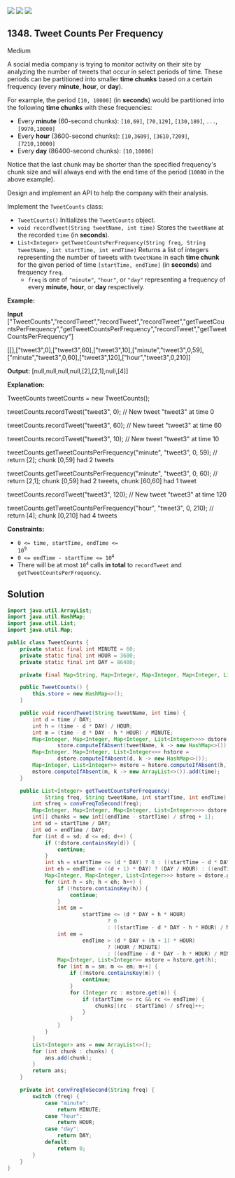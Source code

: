 [![](https://img.shields.io/github/stars/javadev/LeetCode-in-Java?label=Stars&style=flat-square)](https://github.com/javadev/LeetCode-in-Java)
[![](https://img.shields.io/github/forks/javadev/LeetCode-in-Java?label=Fork%20me%20on%20GitHub%20&style=flat-square)](https://github.com/javadev/LeetCode-in-Java/fork)
[![](https://img.shields.io/badge/-LeetCode%20in%20Kotlin-blue?style=flat-square)](https://github.com/javadev/LeetCode-in-Kotlin)

## 1348\. Tweet Counts Per Frequency

Medium

A social media company is trying to monitor activity on their site by analyzing the number of tweets that occur in select periods of time. These periods can be partitioned into smaller **time chunks** based on a certain frequency (every **minute**, **hour**, or **day**).

For example, the period `[10, 10000]` (in **seconds**) would be partitioned into the following **time chunks** with these frequencies:

*   Every **minute** (60-second chunks): `[10,69]`, `[70,129]`, `[130,189]`, `...`, `[9970,10000]`
*   Every **hour** (3600-second chunks): `[10,3609]`, `[3610,7209]`, `[7210,10000]`
*   Every **day** (86400-second chunks): `[10,10000]`

Notice that the last chunk may be shorter than the specified frequency's chunk size and will always end with the end time of the period (`10000` in the above example).

Design and implement an API to help the company with their analysis.

Implement the `TweetCounts` class:

*   `TweetCounts()` Initializes the `TweetCounts` object.
*   `void recordTweet(String tweetName, int time)` Stores the `tweetName` at the recorded `time` (in **seconds**).
*   `List<Integer> getTweetCountsPerFrequency(String freq, String tweetName, int startTime, int endTime)` Returns a list of integers representing the number of tweets with `tweetName` in each **time chunk** for the given period of time `[startTime, endTime]` (in **seconds**) and frequency `freq`.
    *   `freq` is one of `"minute"`, `"hour"`, or `"day"` representing a frequency of every **minute**, **hour**, or **day** respectively.

**Example:**

**Input** ["TweetCounts","recordTweet","recordTweet","recordTweet","getTweetCountsPerFrequency","getTweetCountsPerFrequency","recordTweet","getTweetCountsPerFrequency"]

[[],["tweet3",0],["tweet3",60],["tweet3",10],["minute","tweet3",0,59],["minute","tweet3",0,60],["tweet3",120],["hour","tweet3",0,210]]

**Output:** [null,null,null,null,[2],[2,1],null,[4]]

**Explanation:** 

TweetCounts tweetCounts = new TweetCounts(); 

tweetCounts.recordTweet("tweet3", 0); // New tweet "tweet3" at time 0 

tweetCounts.recordTweet("tweet3", 60); // New tweet "tweet3" at time 60 

tweetCounts.recordTweet("tweet3", 10); // New tweet "tweet3" at time 10 

tweetCounts.getTweetCountsPerFrequency("minute", "tweet3", 0, 59); // return [2]; chunk [0,59] had 2 tweets

tweetCounts.getTweetCountsPerFrequency("minute", "tweet3", 0, 60); // return [2,1]; chunk [0,59] had 2 tweets, chunk [60,60] had 1 tweet 

tweetCounts.recordTweet("tweet3", 120); // New tweet "tweet3" at time 120 

tweetCounts.getTweetCountsPerFrequency("hour", "tweet3", 0, 210); // return [4]; chunk [0,210] had 4 tweets

**Constraints:**

*   <code>0 <= time, startTime, endTime <= 10<sup>9</sup></code>
*   <code>0 <= endTime - startTime <= 10<sup>4</sup></code>
*   There will be at most <code>10<sup>4</sup></code> calls **in total** to `recordTweet` and `getTweetCountsPerFrequency`.

## Solution

```java
import java.util.ArrayList;
import java.util.HashMap;
import java.util.List;
import java.util.Map;

public class TweetCounts {
    private static final int MINUTE = 60;
    private static final int HOUR = 3600;
    private static final int DAY = 86400;

    private final Map<String, Map<Integer, Map<Integer, Map<Integer, List<Integer>>>>> store;

    public TweetCounts() {
        this.store = new HashMap<>();
    }

    public void recordTweet(String tweetName, int time) {
        int d = time / DAY;
        int h = (time - d * DAY) / HOUR;
        int m = (time - d * DAY - h * HOUR) / MINUTE;
        Map<Integer, Map<Integer, Map<Integer, List<Integer>>>> dstore =
                store.computeIfAbsent(tweetName, k -> new HashMap<>());
        Map<Integer, Map<Integer, List<Integer>>> hstore =
                dstore.computeIfAbsent(d, k -> new HashMap<>());
        Map<Integer, List<Integer>> mstore = hstore.computeIfAbsent(h, k -> new HashMap<>());
        mstore.computeIfAbsent(m, k -> new ArrayList<>()).add(time);
    }

    public List<Integer> getTweetCountsPerFrequency(
            String freq, String tweetName, int startTime, int endTime) {
        int sfreq = convFreqToSecond(freq);
        Map<Integer, Map<Integer, Map<Integer, List<Integer>>>> dstore = store.get(tweetName);
        int[] chunks = new int[(endTime - startTime) / sfreq + 1];
        int sd = startTime / DAY;
        int ed = endTime / DAY;
        for (int d = sd; d <= ed; d++) {
            if (!dstore.containsKey(d)) {
                continue;
            }
            int sh = startTime <= (d * DAY) ? 0 : ((startTime - d * DAY) / HOUR);
            int eh = endTime > ((d + 1) * DAY) ? (DAY / HOUR) : ((endTime - d * DAY) / HOUR + 1);
            Map<Integer, Map<Integer, List<Integer>>> hstore = dstore.get(d);
            for (int h = sh; h < eh; h++) {
                if (!hstore.containsKey(h)) {
                    continue;
                }
                int sm =
                        startTime <= (d * DAY + h * HOUR)
                                ? 0
                                : ((startTime - d * DAY - h * HOUR) / MINUTE);
                int em =
                        endTime > (d * DAY + (h + 1) * HOUR)
                                ? (HOUR / MINUTE)
                                : ((endTime - d * DAY - h * HOUR) / MINUTE + 1);
                Map<Integer, List<Integer>> mstore = hstore.get(h);
                for (int m = sm; m <= em; m++) {
                    if (!mstore.containsKey(m)) {
                        continue;
                    }
                    for (Integer rc : mstore.get(m)) {
                        if (startTime <= rc && rc <= endTime) {
                            chunks[(rc - startTime) / sfreq]++;
                        }
                    }
                }
            }
        }
        List<Integer> ans = new ArrayList<>();
        for (int chunk : chunks) {
            ans.add(chunk);
        }
        return ans;
    }

    private int convFreqToSecond(String freq) {
        switch (freq) {
            case "minute":
                return MINUTE;
            case "hour":
                return HOUR;
            case "day":
                return DAY;
            default:
                return 0;
        }
    }
}
```